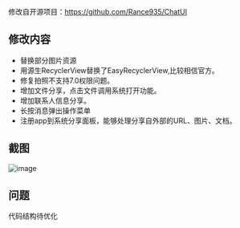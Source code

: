 修改自开源项目：https://github.com/Rance935/ChatUI 

## 修改内容
+ 替换部分图片资源
+ 用源生RecyclerView替换了EasyRecyclerView,比较相信官方。
+ 修复拍照不支持7.0权限问题。
+ 增加文件分享，点击文件调用系统打开功能。
+ 增加联系人信息分享。
+ 长按消息弹出操作菜单
+ 注册app到系统分享面板，能够处理分享自外部的URL、图片、文档。

## 截图
![image](https://github.com/stridercheng/chatui/raw/master/images/preview.png)

## 问题
代码结构待优化
